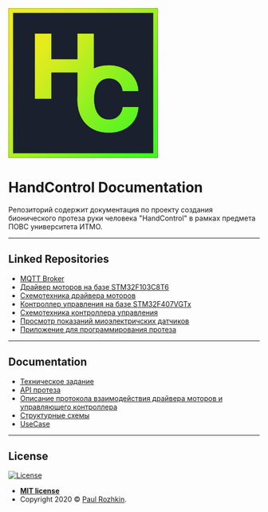 <a href="#">
    <img src="https://raw.githubusercontent.com/paulrozhkin/handcontrol-documentation/master/img/logo.jpg" title="Tamagotchi" alt="Tamagotchi" width="300">
</a>

# HandControl Documentation
Репозиторий содержит документация по проекту создания бионического протеза руки человека "HandControl" в рамках предмета ПОВС университета ИТМО.

---

## Linked Repositories
- [MQTT Broker](https://github.com/paulrozhkin/hand-control-mqtt)
- [Драйвер моторов на базе STM32F103C8T6](https://github.com/paulrozhkin/DriverMotorsCortexM3)
- [Схемотехника драйвера моторов](https://github.com/paulrozhkin/DCDriverShematic)
- [Контроллер управления на базе STM32F407VGTx](https://github.com/paulrozhkin/ArmProsthesisCortexM4)
- [Схемотехника контроллера управления](https://github.com/paulrozhkin/ArmProsthesisShematic)
- [Просмотр показаний миоэлектричских датчиков](https://github.com/paulrozhkin/MyoSensor)
- [Приложение для программирования протеза](https://github.com/paulrozhkin/HandControlApplication)

---
## Documentation
- [Техническое задание](https://docs.google.com/document/d/1KbQ16ehyuJt8YoWaM7xjhkE0ynpm1GKat7H1k4UXwzY/edit?usp=sharing)
- [API протеза](https://github.com/paulrozhkin/handcontrol-documentation/api.md)
- [Описание протокола взаимодействия драйвера моторов и управляющего контроллера](https://drive.google.com/file/d/1_azK8TsY6GFS11r03LjgoXlnlsHRx1bY/view?usp=sharing)
- [Структурные схемы](https://drive.google.com/file/d/1gGquBem_VxTlNn12caVKcv3hVfcEDApx/view?usp=sharingg)
- [UseCase](https://drive.google.com/file/d/1P3Ixa92nB_NM5jHj8qfTBZ6zH1nHHI05/view?usp=sharing)
---

## License

[![License](http://img.shields.io/:license-mit-blue.svg?style=flat-square)](http://badges.mit-license.org)

- **[MIT license](http://opensource.org/licenses/mit-license.php)**
- Copyright 2020 © <a href="https://github.com/paulrozhkin" target="_blank">Paul Rozhkin</a>.
